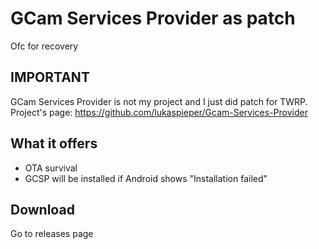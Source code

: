 # GCam Services Provider as patch
Ofc for recovery

## IMPORTANT
GCam Services Provider is not my project and I just did patch for TWRP.
Project's page: https://github.com/lukaspieper/Gcam-Services-Provider

## What it offers
* OTA survival
* GCSP will be installed if Android shows "Installation failed"

## Download
Go to releases page
